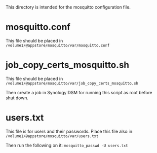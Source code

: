 This directory is intended for the mosquitto configuration file.

mosquitto.conf
==============

This file should be placed in
`/volume1/@appstore/mosquitto/var/mosquitto.conf`


job_copy_certs_mosquitto.sh
===========================

This file should be placed in
`/volume1/@appstore/mosquitto/var/job_copy_certs_mosquitto.sh`

Then create a job in Synology DSM for running this script as root before shut down.


users.txt
=========

This file is for users and their passwords.
Place this file also in
`/volume1/@appstore/mosquitto/var/users.txt`

Then run the following on it:
`mosquitto_passwd -U users.txt`